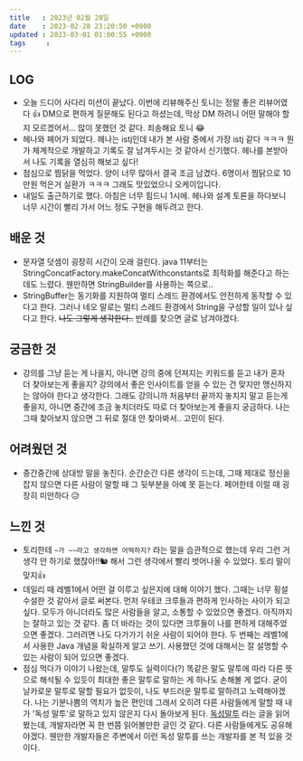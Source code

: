 ```yaml
---
title   : 2023년 02월 28일
date    : 2023-02-28 23:20:50 +0900
updated : 2023-03-01 01:00:55 +0900
tags     : 
---
```

## LOG
- 오늘 드디어 사다리 미션이 끝났다. 이번에 리뷰해주신 토니는 정말 좋은 리뷰어였다 👍 DM으로 편하게 질문해도 된다고 하셨는데, 막상 DM 하려니 어떤 말해야 할 지 모르겠어서... 많이 못했던 것 같다. 죄송해요 토니 😂
- 헤나와 페어가 되었다. 헤나는 istj인데 내가 본 사람 중에서 가장 istj 같다 ㅋㅋㅋ 뭔가 체계적으로 개발하고 기록도 잘 남겨두시는 것 같아서 신기했다. 헤나를 본받아서 나도 기록을 열심히 해보고 싶다!
- 점심으로 찜닭을 먹었다. 양이 너무 많아서 결국 조금 남겼다. 6명이서 찜닭으로 10만원 먹은거 실환가 ㅋㅋㅋ 그래도 맛있었으니 오케이입니다.
- 내일도 출근하기로 했다. 아침은 너무 힘드니 1시에. 헤나와 설계 토론을 하다보니 너무 시간이 빨리 가서 어느 정도 구현을 해두려고 한다.

## 배운 것
- 문자열 덧셈이 굉장히 시간이 오래 걸린다. java 11부터는 StringConcatFactory.makeConcatWithconstants로 최적화를 해준다고 하는데도 느렸다. 웬만하면 StringBuilder를 사용하는 쪽으로..
- StringBuffer는 동기화를 지원하여 멀티 스레드 환경에서도 안전하게 동작할 수 있다고 한다. 그러나 네오 말로는 멀티 스레드 환경에서 String을 구성할 일이 있나 싶다고 한다. ~~나도 그렇게 생각한다..~~ 반례를 찾으면 글로 남겨야겠다.

## 궁금한 것
- 강의를 그냥 듣는 게 나을지, 아니면 강의 중에 던져지는 키워드를 듣고 내가 혼자 더 찾아보는게 좋을지? 강의에서 좋은 인사이트를 얻을 수 있는 건 맞지만 맹신하지는 않아야 한다고 생각한다. 그래도 강의니까 처음부터 끝까지 놓치지 말고 듣는게 좋을지, 아니면 중간에 조금 놓치더라도 따로 더 찾아보는게 좋을지 궁금하다. 나는 그때 찾아보지 않으면 그 뒤로 절대 안 찾아봐서.. 고민이 된다.

## 어려웠던 것
- 중간중간에 상대방 말을 놓친다. 순간순간 다른 생각이 드는데, 그때 제대로 정신을 잡지 않으면 다른 사람이 말할 때 그 뒷부분을 아예 못 듣는다. 페어한테 이럴 때 굉장히 미안하다 😥

## 느낀 것
- 토리한테 ```~가 ~~라고 생각하면 어떡하지?``` 라는 말을 습관적으로 했는데 우리 그런 거 생각 안 하기로 했잖아!!🐿️  해서 그런 생각에서 빨리 벗어나올 수 있었다. 토리 말이 맞지👍
- 데일리 때 레벨1에서 어떤 걸 이루고 싶은지에 대해 이야기 했다. 그때는 너무 횡설수설한 것 같아서 글로 써본다. 먼저 우테코 크루들과 편하게 인사하는 사이가 되고 싶다. 모두가 아니더라도 많은 사람들을 알고, 소통할 수 있었으면 좋겠다. 아직까지는 잘하고 있는 것 같다. 좀 더 바라는 것이 있다면 크루들이 나를 편하게 대해주었으면 좋겠다. 그러려면 나도 다가가기 쉬운 사람이 되어야 한다. 두 번째는 레벨1에서 사용한 Java 개념을 확실하게 알고 쓰기. 사용했던 것에 대해서는 잘 설명할 수 있는 사람이 되어 있으면 좋겠다.
- 점심 먹다가 이야기 나왔는데, 말투도 실력이다(?) 똑같은 말도 말투에 따라 다른 뜻으로 해석될 수 있듯이 최대한 좋은 말투로 말하는 게 하나도 손해볼 게 없다. 굳이 날카로운 말투로 말할 필요가 없듯이, 나도 부드러운 말투로 말하려고 노력해야겠다. 나는 기분나쁨의 역치가 높은 편인데 그래서 오히려 다른 사람들에게 말할 때 내가 '독성 말투'로 말하고 있지 않은지 다시 돌아보게 된다. [독성말투](https://edykim.com/ko/post/tech-has-a-toxic-tone-problem-lets-fix-it/?fbclid=IwAR0YKYz45F3aNL-aMHr376RpCBjOaNo88xmbk7e9l0yKscreEk8lNwaCR-g) 라는 글을 읽어봤는데, 개발자라면 꼭 한 번쯤 읽어볼만한 글인 것 같다. 다른 사람들에게도 공유해야겠다. 웬만한 개발자들은 주변에서 이런 독성 말투를 쓰는 개발자를 본 적 있을 것이다.
